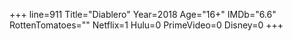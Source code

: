 +++
line=911
Title="Diablero"
Year=2018
Age="16+"
IMDb="6.6"
RottenTomatoes=""
Netflix=1
Hulu=0
PrimeVideo=0
Disney=0
+++

